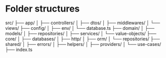 # Folder structures

src/
├── app/
│   ├── controllers/
│   ├── dtos/
│   ├── middlewares/
│   └── views/
├── config/
│   ├── env/
│   └── database.ts
├── domain/
│   ├── models/
│   ├── repositories/
│   ├── services/
│   └── value-objects/
├── core/
│   ├── databases/
│   ├── http/
│   ├── orm/
│   └── repositories/
├── shared/
│   ├── errors/
│   ├── helpers/
│   ├── providers/
│   └── use-cases/
├── index.ts